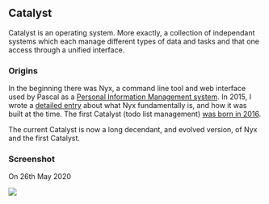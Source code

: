 ## Catalyst

Catalyst is an operating system. More exactly, a collection of independant systems which each manage different types of data and tasks and that one access through a unified interface.

### Origins

In the beginning there was Nyx, a command line tool and web interface used by Pascal as a [Personal Information Management system](https://en.wikipedia.org/wiki/Personal_information_management). In 2015, I wrote a [detailed entry](http://blog.alseyn.net/index.php?uuid=40bd59d4-48de-454a-9a50-2c2a1c919e32) about what Nyx fundamentally is, and how it was built at the time. The first Catalyst (todo list management) [was born in 2016](http://blog.alseyn.net/index.php?uuid=16a853b0-18c1-46b7-a6bd-392b4df98e5e). 

The current Catalyst is now a long decendant, and evolved version, of Nyx and the first Catalyst.

### Screenshot 

On 26th May 2020

![](Interface/catalyst.png)